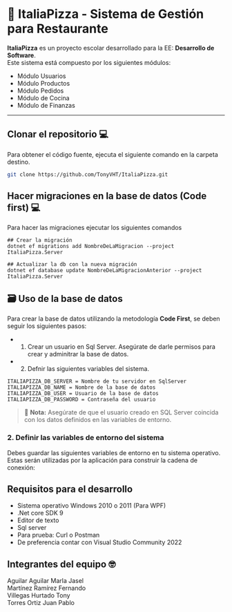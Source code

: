 # 🍕 ItaliaPizza - Sistema de Gestión para Restaurante

**ItaliaPizza** es un proyecto escolar desarrollado para la EE: **Desarrollo de Software**.  
Este sistema está compuesto por los siguientes módulos:

- Módulo Usuarios
- Módulo Productos
- Módulo Pedidos
- Módulo de Cocina
- Módulo de Finanzas

---

## Clonar el repositorio 💻

Para obtener el código fuente, ejecuta el siguiente comando en la carpeta destino.

```bash
git clone https://github.com/TonyVHT/ItaliaPizza.git
```

## Hacer migraciones en la base de datos (Code first) 💻
Para hacer las migraciones ejecutar los siguientes comandos

```
## Crear la migración
dotnet ef migrations add NombreDeLaMigracion --project ItaliaPizza.Server

## Actualizar la db con la nueva migración
dotnet ef database update NombreDeLaMigracionAnterior --project ItaliaPizza.Server

```

## 🗃️ Uso de la base de datos

Para crear la base de datos utilizando la metodología **Code First**, se deben seguir los siguientes pasos:

- 1) Crear un usuario en Sql Server. Asegúrate de darle permisos para crear y adminitrar la base de datos.
- 2) Defnir las siguientes variables del sistema.
```
ITALIAPIZZA_DB_SERVER = Nombre de tu servidor en SqlServer
ITALIAPIZZA_DB_NAME = Nombre de la base de datos
ITALIAPIZZA_DB_USER = Usuario de la base de datos
ITALIAPIZZA_DB_PASSWORD = Contraseña del usuario
```

> 📝 **Nota:** Asegúrate de que el usuario creado en SQL Server coincida con los datos definidos en las variables de entorno.

### 2. Definir las variables de entorno del sistema
Debes guardar las siguientes variables de entorno en tu sistema operativo. Estas serán utilizadas por la aplicación para construir la cadena de conexión:


## Requisitos para el desarrollo
- Sistema operativo Windows 2010 o 2011 (Para WPF)
- .Net core SDK 9
- Editor de texto
- Sql server
- Para prueba: Curl o Postman
- De preferencia contar con Visual Studio Community 2022

## Integrantes del equipo 🤓
Aguilar Aguilar Marla Jasel  
Martínez Ramírez Fernando  
Villegas Hurtado Tony  
Torres Ortiz Juan Pablo  
